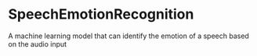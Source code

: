 # SpeechEmotionRecognition
A machine learning model that can identify the emotion of a speech based on the audio input
